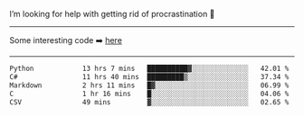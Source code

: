 I’m looking for help with getting rid of procrastination 🤔

-----

Some interesting code :arrow_right: [here](https://github.com/zhen8838/playground)

-----

<!--START_SECTION:waka-->

```txt
Python            13 hrs 7 mins   ██████████▓░░░░░░░░░░░░░░   42.01 %
C#                11 hrs 40 mins  █████████▒░░░░░░░░░░░░░░░   37.34 %
Markdown          2 hrs 11 mins   █▓░░░░░░░░░░░░░░░░░░░░░░░   06.99 %
C                 1 hr 16 mins    █░░░░░░░░░░░░░░░░░░░░░░░░   04.06 %
CSV               49 mins         ▓░░░░░░░░░░░░░░░░░░░░░░░░   02.65 %
```

<!--END_SECTION:waka-->

<!--
**zhen8838/zhen8838** is a ✨ _special_ ✨ repository because its `README.md` (this file) appears on your GitHub profile.

Here are some ideas to get you started:

- 🔭 I’m currently working on ...
- 🌱 I’m currently learning ...
- 👯 I’m looking to collaborate on ...
 ...
- 💬 Ask me about ...
- 📫 How to reach me: ...
- 😄 Pronouns: ...
- ⚡ Fun fact: ...
-->
